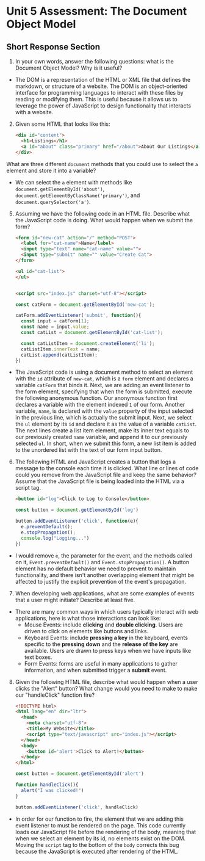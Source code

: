 # Unit 5 Assessment: The Document Object Model
## Short Response Section

1. In your own words, answer the following questions: what is the Document Object Model? Why is it useful?
  + The DOM is a representation of the HTML or XML file that defines the markdown, or structure of a website. The DOM is an object-oriented interface for programming languages to interact with these files by reading or modifying them. This is useful because it allows us to leverage the power of JavaScript to design functionality that interacts with a website.

2. Given some HTML that looks like this:

      ```html
      <div id="content">
        <h1>Listings</h1>
        <a id="about" class="primary" href="/about">About Our Listings</a>
      </div>
      ```

What are three different `document` methods that you could use to select the `a` element and store it into a variable?
  + We can select the `a` element with methods like `document.getElementById('about')`, `document.getElementByClassName('primary')`, and `document.querySelector('a')`.

5. Assuming we have the following code in an HTML file. Describe what the JavaScript code is doing. What would happen when we submit the form?

      ```html
      <form id="new-cat" action="/" method="POST">
        <label for="cat-name">Name</label>
        <input type="text" name="cat-name" value="">
        <input type="submit" name="" value="Create Cat">
      </form>

      <ul id="cat-list">
      </ul>


      <script src="index.js" charset="utf-8"></script>
      ```

      ```js
      const catForm = document.getElementById('new-cat');

      catForm.addEventListener('submit', function(){
        const input = catForm[1];
        const name = input.value;
        const catList = document.getElementById('cat-list');

        const catListItem = document.createElement('li');
        catListItem.innerText = name;
        catList.append(catListItem);
      })
      ```
  + The JavaScript code is using a document method to select an element with the `id` attribute of `new-cat`, which is a `form` element and declares a variable `catForm` that binds it. Next, we are adding an event listener to the form element, specifying that when the form is submitted, execute the following anonymous function. Our anonymous function first declares a variable with the element indexed `1` of our form. Another variable, `name`, is declared with the `value` property of the input selected in the previous line, which is actually the submit input. Next, we select the `ul` element by its `id` and declare it as the value of a variable `catList`. The next lines create a list item element, make its inner text equals to our previously created `name` variable, and append it to our previously selected `ul`. In short, when we submit this form, a new list item is added to the unordered list with the text of our form input button.

6. The following HTML and JavaScript creates a button that logs a message to the console each time it is clicked. What line or lines of code could you remove from the JavaScript file and keep the same behavior? Assume that the JavaScript file is being loaded into the HTML via a script tag.

      ```html
      <button id="log">Click to Log to Console</button>

      ```

      ```js
      const button = document.getElementById('log')

      button.addEventListener('click', function(e){
        e.preventDefault();
        e.stopPropagation();
        console.log("Logging...")
      })
      ```
  + I would remove `e`, the parameter for the event, and the methods called on it, `Event.preventDefault()` and `Event.stopPropagation()`. A button element has no default behavior we need to prevent to maintain functionality, and there isn't another overlapping element that might be affected to justify the explicit prevention of the event's propagation.

7. When developing web applications, what are some examples of events that a user might initiate? Describe at least five.
  + There are many common ways in which users typically interact with web applications, here is what those interactions can look like:
    - Mouse Events: include **clicking** and **double clicking**. Users are driven to click on elements like buttons and links.
    - Keyboard Events: include **pressing a key** in the keyboard, events specific to the **pressing down** and the **release of the key** are available. Users are drawn to press keys when we have inputs like text boxes.
    - Form Events: forms are useful in many applications to gather information, and when submitted trigger a **submit** event.

8. Given the following HTML file, describe what would happen when a user clicks the "Alert" button? What change would you need to make to make our "handleClick" function fire?

      ```html
      <!DOCTYPE html>
      <html lang="en" dir="ltr">
        <head>
          <meta charset="utf-8">
          <title>My Website</title>
          <script type="text/javascript" src="index.js"></script>
        </head>
        <body>
          <button id='alert'>Click to Alert!</button>
        </body>
      </html>
      ```

      ```javascript
      const button = document.getElementById('alert')

      function handleClick(){
        alert("I was clicked!")
      }

      button.addEventListener('click', handleClick)
      ```
  + In order for our function to fire, the element that we are adding this event listener to must be rendered on the page. This code currently loads our JavaScript file before the rendering of the body, meaning that when we select an element by its id, no elements exist on the DOM. Moving the `script` tag to the bottom of the `body` corrects this bug because the JavaScript is executed after rendering of the HTML.
